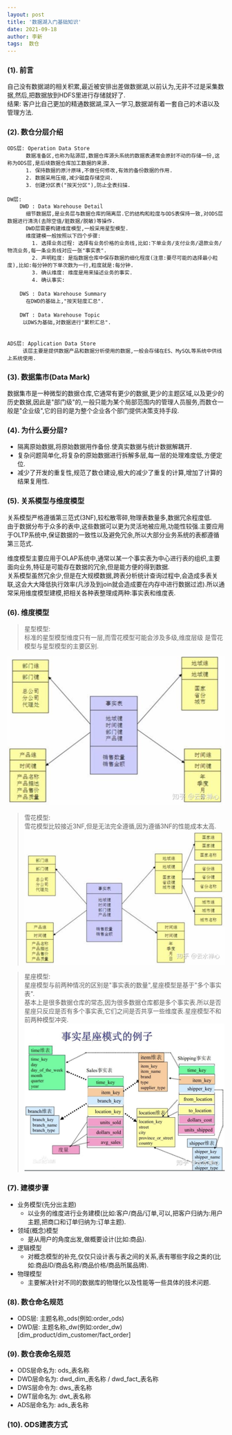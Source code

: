 ```yaml
---
layout: post
title: '数据湖入门基础知识' 
date: 2021-09-18
author: 李新
tags:  数仓
---
```



### (1). 前言

自己没有数据湖的相关积累,最近被安排出差做数据湖,以前认为,无非不过是采集数据,然后,把数据放到HDFS里进行存储就好了.    
结果: 客户比自己更加的精通数据湖,深入一学习,数据湖有着一套自己的术语以及管理方法.

### (2). 数仓分层介绍
```
ODS层: Operation Data Store
      数据准备区,也称为贴源层,数据仓库源头系统的数据表通常会原封不动的存储一份,这称为ODS层,是后续数据仓库加工数据的来源.   
	  1. 保持数据的原汁原味,不做任何修改,有效的备份数据的作用.  
      2. 数据采用压缩,减少磁盘存储空间.
      3. 创建分区表("按天分区"),防止全表扫描.  

DW层: 
    DWD : Data Warehouse Detail
	  细节数据层,是业务层与数据仓库的隔离层.它的结构和粒度与ODS表保持一致,对ODS层数据进行清洗(去除空值/脏数据/脱敏)等操作.
	  DWD层需要构建维度模型,一般采用星型模型.
	  维度建模一般按照以下四个步骤:
	    1. 选择业务过程: 选择有业务价格的业务线,比如:下单业务/支付业务/退款业务/物流业务,每一条业务线对应一张"事实表".   
		2. 声明粒度: 是指数据仓库中保存数据的细化程度(注意:要尽可能的选择最小粒度),比如:每分钟的下单次数为一行,粒度就是:每分钟.   
		3. 确认维度: 维度是用来描述业务的事实.
		4. 确认事实: 
	
    DWS : Data Warehouse Summary
	  在DWD的基础上,"按天轻度汇总".   
	  
	DWT : Data Warehouse Topic  
	 以DWS为基础,对数据进行"累积汇总".  
	  

ADS层: Application Data Store
     该层主要是提供数据产品和数据分析使用的数据,一般会存储在ES、MySQL等系统中供线上系统使用.  
```

### (3). 数据集市(Data Mark)
数据集市是一种微型的数据仓库,它通常有更少的数据,更少的主题区域,以及更少的历史数据,因此是"部门级"的,一般只能为某个局部范围内的管理人员服务,而数仓一般是"企业级",它的目的是为整个企业各个部门提供决策支持手段.  

### (4). 为什么要分层?
+ 隔离原始数据,将原始数据用作备份.使真实数据与统计数据解耦开.   
+ 复杂问题简单化,将复杂的原始数据进行拆解多层,每一层的处理难度低,方便定位.   
+ 减少了开发的重复性,规范了数仓建设,极大的减少了重复的计算,增加了计算的结果复用性.  

### (5). 关系模型与维度模型
关系模型严格遵循第三范式(3NF),较松散零碎,物理表数量多,数据冗余程度低.    
由于数据分布于众多的表中,这些数据可以更为灵活地被应用,功能性较强.主要应用于OLTP系统中,保证数据的一致性以及避免冗余,所以大部分业务系统的表都遵循第三范式.   

维度模型主要应用于OLAP系统中,通常以某一个事实表为中心进行表的组织,主要面向业务,特征是可能存在数据的冗余,但是能方便的得到数据.            
关系模型虽然冗余少,但是在大规模数据,跨表分析统计查询过程中,会造成多表关联,这会大大降低执行效率(凡涉及到join就会造成要在内存中进行数据过滤).所以通常采用维度模型建模,把相关各种表整理成两种:事实表和维度表.    

### (6). 维度模型

> 星型模型:   
> 标准的星型模型维度只有一层,而雪花模型可能会涉及多级,维度层级 是雪花模型与星型模型的主要区别.

!["星型模型"](/assets/data-warehouse/imgs/data-warehouse-model-1.jpeg)



> 雪花模型:   
> 雪花模型比较接近3NF,但是无法完全遵循,因为遵循3NF的性能成本太高.   
!["雪花模型"](/assets/data-warehouse/imgs/data-warehouse-model-2.jpeg)

> 星座模型:   
> 星座模型与前两种情况的区别是"事实表的数量",星座模型是基于"多个事实表".         
> 基本上是很多数据仓库的常态,因为很多数据仓库都是多个事实表.所以是否星座只反应是否有多个事实表,它们之间是否共享一些维度表.星座模型不和前两种模型冲突.   
!["星座模型"](/assets/data-warehouse/imgs/data-warehouse-model-3.jpeg)

### (7). 建模步骤
+ 业务模型(先分出主题)
  - 以业务的维度进行业务建模(比如:客户/商品/订单,可以,把客户归纳为:用户主题,把商口和订单归纳为:订单主题).   
+ 领域(概念)模型
  -  是从用户的角度出发,做概要设计(比如:商品).   
+ 逻辑模型
  -  对概念模型的补充,仅仅只设计表与表之间的关系,表有哪些字段之类的(比如:商品ID/商品名称/商品价格/商品所属品牌).   
+ 物理模型
  - 主要解决针对不同的数据库的物理化以及性能等一些具体的技术问题.
### (8). 数仓命名规范

+ ODS层: 主题名称_ods(例如:order_ods)
+ DWD层: 主题名称_dw(例如:order_dw)[dim_product/dim_customer/fact_order]   

### (9). 数仓表命名规范
+ ODS层命名为: ods_表名称    
+ DWD层命名为: dwd_dim_表名称 / dwd_fact_表名称   
+ DWS层命令为: dws_表名称   
+ DWT层命名为: dwt_表名称   
+ ADS层命名为: ads_表名称   

### (10). ODS建表方式
```

```